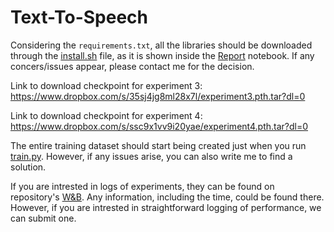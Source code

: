 # Text-To-Speech

Considering the `requirements.txt`, all the libraries should be downloaded through the [install.sh](https://github.com/Aborevsky01/Text-To-Speech/blob/main/install.sh) file, as it is shown inside the [Report](https://github.com/Aborevsky01/Text-To-Speech/blob/main/Report.ipynb) notebook. If any concers/issues appear, please contact me for the decision.

Link to download checkpoint for experiment 3: https://www.dropbox.com/s/35sj4jg8ml28x7l/experiment3.pth.tar?dl=0

Link to download checkpoint for experiment 4: https://www.dropbox.com/s/ssc9x1vv9i20yae/experiment4.pth.tar?dl=0

The entire training dataset should start being created just when you run [train.py](https://github.com/Aborevsky01/Text-To-Speech/blob/main/train.py). However, if any issues arise, you can also write me to find a solution.

If you are intrested in logs of experiments, they can be found on repository's [W&B](https://wandb.ai/aborevsky/fastspeech_example). Any information, including the time, could be found there. However, if you are intrested in straightforward logging of performance, we can submit one.
